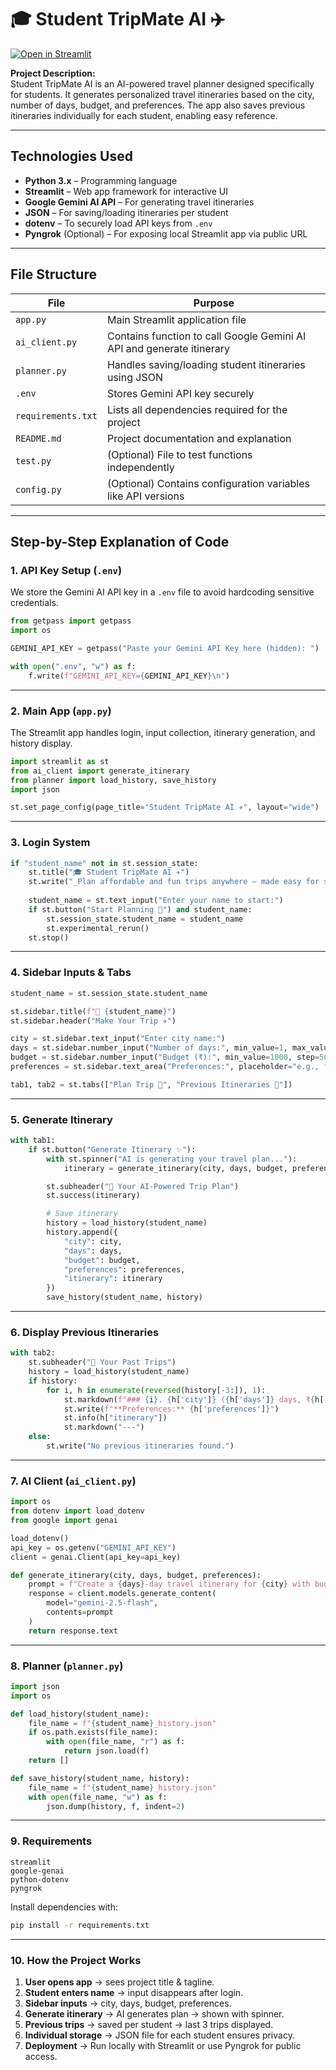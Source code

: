 # 🎓 Student TripMate AI ✈️
[![Open in Streamlit](https://img.shields.io/badge/Run%20App-Streamlit-blue?logo=streamlit)]([(https://studenttripmateai-bandiravikumar88.streamlit.app/)])


**Project Description:**  
Student TripMate AI is an AI-powered travel planner designed specifically for students. It generates personalized travel itineraries based on the city, number of days, budget, and preferences. The app also saves previous itineraries individually for each student, enabling easy reference.

---

## **Technologies Used**

- **Python 3.x** – Programming language  
- **Streamlit** – Web app framework for interactive UI  
- **Google Gemini AI API** – For generating travel itineraries  
- **JSON** – For saving/loading itineraries per student  
- **dotenv** – To securely load API keys from `.env`  
- **Pyngrok** (Optional) – For exposing local Streamlit app via public URL  

---

## **File Structure**

| File | Purpose |
|------|---------|
| `app.py` | Main Streamlit application file |
| `ai_client.py` | Contains function to call Google Gemini AI API and generate itinerary |
| `planner.py` | Handles saving/loading student itineraries using JSON |
| `.env` | Stores Gemini API key securely |
| `requirements.txt` | Lists all dependencies required for the project |
| `README.md` | Project documentation and explanation |
| `test.py` | (Optional) File to test functions independently |
| `config.py` | (Optional) Contains configuration variables like API versions |

---

## **Step-by-Step Explanation of Code**

### **1. API Key Setup (`.env`)**
We store the Gemini AI API key in a `.env` file to avoid hardcoding sensitive credentials.

```python
from getpass import getpass
import os

GEMINI_API_KEY = getpass("Paste your Gemini API Key here (hidden): ")

with open(".env", "w") as f:
    f.write(f"GEMINI_API_KEY={GEMINI_API_KEY}\n")
```

---

### **2. Main App (`app.py`)**
The Streamlit app handles login, input collection, itinerary generation, and history display.

```python
import streamlit as st
from ai_client import generate_itinerary
from planner import load_history, save_history
import json

st.set_page_config(page_title="Student TripMate AI ✈️", layout="wide")
```

---

### **3. Login System**
```python
if "student_name" not in st.session_state:
    st.title("🎓 Student TripMate AI ✈️")
    st.write("_Plan affordable and fun trips anywhere — made easy for students by AI!_")
    
    student_name = st.text_input("Enter your name to start:")
    if st.button("Start Planning 🚀") and student_name:
        st.session_state.student_name = student_name
        st.experimental_rerun()
    st.stop()
```

---

### **4. Sidebar Inputs & Tabs**
```python
student_name = st.session_state.student_name

st.sidebar.title(f"👤 {student_name}")
st.sidebar.header("Make Your Trip ✈️")

city = st.sidebar.text_input("Enter city name:")
days = st.sidebar.number_input("Number of days:", min_value=1, max_value=30, value=3)
budget = st.sidebar.number_input("Budget (₹):", min_value=1000, step=500, value=5000)
preferences = st.sidebar.text_area("Preferences:", placeholder="e.g., food, adventure, shopping")

tab1, tab2 = st.tabs(["Plan Trip 📝", "Previous Itineraries 📜"])
```

---

### **5. Generate Itinerary**
```python
with tab1:
    if st.button("Generate Itinerary ✨"):
        with st.spinner("AI is generating your travel plan..."):
            itinerary = generate_itinerary(city, days, budget, preferences)

        st.subheader("🌟 Your AI-Powered Trip Plan")
        st.success(itinerary)

        # Save itinerary
        history = load_history(student_name)
        history.append({
            "city": city,
            "days": days,
            "budget": budget,
            "preferences": preferences,
            "itinerary": itinerary
        })
        save_history(student_name, history)
```

---

### **6. Display Previous Itineraries**
```python
with tab2:
    st.subheader("📜 Your Past Trips")
    history = load_history(student_name)
    if history:
        for i, h in enumerate(reversed(history[-3:]), 1):
            st.markdown(f"### {i}. {h['city']} ({h['days']} days, ₹{h['budget']})")
            st.write(f"**Preferences:** {h['preferences']}")
            st.info(h["itinerary"])
            st.markdown("---")
    else:
        st.write("No previous itineraries found.")
```

---

### **7. AI Client (`ai_client.py`)**
```python
import os
from dotenv import load_dotenv
from google import genai

load_dotenv()
api_key = os.getenv("GEMINI_API_KEY")
client = genai.Client(api_key=api_key)

def generate_itinerary(city, days, budget, preferences):
    prompt = f"Create a {days}-day travel itinerary for {city} with budget ₹{budget}. Preferences: {preferences}"
    response = client.models.generate_content(
        model="gemini-2.5-flash",
        contents=prompt
    )
    return response.text
```

---

### **8. Planner (`planner.py`)**
```python
import json
import os

def load_history(student_name):
    file_name = f"{student_name}_history.json"
    if os.path.exists(file_name):
        with open(file_name, "r") as f:
            return json.load(f)
    return []

def save_history(student_name, history):
    file_name = f"{student_name}_history.json"
    with open(file_name, "w") as f:
        json.dump(history, f, indent=2)
```

---

### **9. Requirements**
```
streamlit
google-genai
python-dotenv
pyngrok
```

Install dependencies with:
```bash
pip install -r requirements.txt
```

---

### **10. How the Project Works**

1. **User opens app** → sees project title & tagline.  
2. **Student enters name** → input disappears after login.  
3. **Sidebar inputs** → city, days, budget, preferences.  
4. **Generate itinerary** → AI generates plan → shown with spinner.  
5. **Previous trips** → saved per student → last 3 trips displayed.  
6. **Individual storage** → JSON file for each student ensures privacy.  
7. **Deployment** → Run locally with Streamlit or use Pyngrok for public access.

